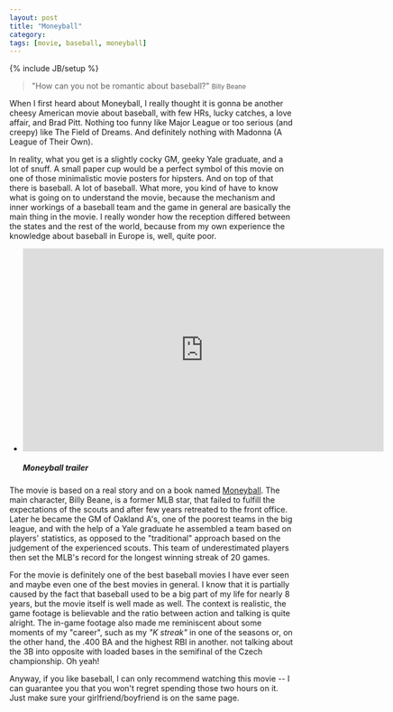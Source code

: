 ```yaml
---
layout: post
title: "Moneyball"
category: 
tags: [movie, baseball, moneyball]
---
```

{% include JB/setup %}

> "How can you not be romantic about baseball?"
> <small>Billy Beane</small>

When I first heard about Moneyball, I really thought it is gonna be another cheesy American movie about baseball, with few HRs, lucky catches, a love affair, and Brad Pitt. Nothing too funny like Major League or too serious (and creepy) like The Field of Dreams. And definitely nothing with Madonna (A League of Their Own).

In reality, what you get is a slightly cocky GM, geeky Yale graduate, and a lot of snuff. A small paper cup would be a perfect symbol of this movie on one of those minimalistic movie posters for hipsters. And on top of that there is baseball. A lot of baseball. What more, you kind of have to know what is going on to understand the movie, because the mechanism and inner workings of a baseball team and the game in general are basically the main thing in the movie. I really wonder how the reception differed between the states and the rest of the world, because from my own experience the knowledge about baseball in Europe is, well, quite poor.

<ul class="thumbnails">
  <li class="span12">
    <div class="thumbnail">
      <iframe width="640" height="360" src="http://www.youtube.com/embed/AiAHlZVgXjk" frameborder="0">&nbsp;</iframe>
      <h5>Moneyball trailer</h5>
    </div>
  </li>
</ul>

The movie is based on a real story and on a book named [Moneyball](http://www.amazon.com/Moneyball-The-Winning-Unfair-Game/dp/0393324818). The main character, Billy Beane, is a former MLB star, that failed to fulfill the expectations of the scouts and after few years retreated to the front office. Later he became the GM of Oakland A's, one of the poorest teams in the big league, and with the help of a Yale graduate he assembled a team based on players' statistics, as opposed to the "traditional" approach based on the judgement of the experienced scouts. This team of underestimated players then set the MLB's record for the longest winning streak of 20 games.

For the movie is definitely one of the best baseball movies I have ever seen and maybe even one of the best movies in general. I know that it is partially caused by the fact that baseball used to be a big part of my life for nearly 8 years, but the movie itself is well made as well. The context is realistic, the game footage is believable and the ratio between action and talking is quite alright. The in-game footage also made me reminiscent about some moments  of my "career", such as my _"K streak"_ in one of the seasons or, on the other hand, the .400 BA and the highest RBI in another. not talking about the 3B into opposite with loaded bases in the semifinal of the Czech championship. Oh yeah!

Anyway, if you like baseball, I can only recommend watching this movie -- I can guarantee you that you won't regret spending those two hours on it. Just make sure your girlfriend/boyfriend is on the same page.
